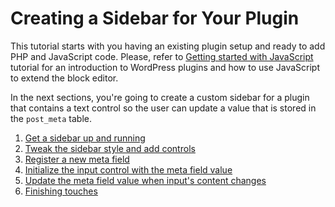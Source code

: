 # Creating a Sidebar for Your Plugin

This tutorial starts with you having an existing plugin setup and ready to add PHP and JavaScript code. Please, refer to [Getting started with JavaScript](/docs/howto-guides/javascript/) tutorial for an introduction to WordPress plugins and how to use JavaScript to extend the block editor.

 In the next sections, you're going to create a custom sidebar for a plugin that contains a text control so the user can update a value that is stored in the `post_meta` table.

1. [Get a sidebar up and running](/docs/howto-guides/sidebar-tutorial/plugin-sidebar-1-up-and-running.md)
2. [Tweak the sidebar style and add controls](/docs/howto-guides/sidebar-tutorial/plugin-sidebar-2-styles-and-controls.md)
3. [Register a new meta field](/docs/howto-guides/sidebar-tutorial/plugin-sidebar-3-register-meta.md)
4. [Initialize the input control with the meta field value](/docs/howto-guides/sidebar-tutorial/plugin-sidebar-4-initialize-input.md)
5. [Update the meta field value when input's content changes](/docs/howto-guides/sidebar-tutorial/plugin-sidebar-5-update-meta.md)
6. [Finishing touches](/docs/howto-guides/sidebar-tutorial/plugin-sidebar-6-finishing-touches.md)
